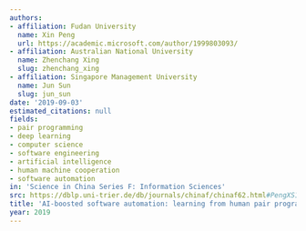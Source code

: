 ```yaml
---
authors:
- affiliation: Fudan University
  name: Xin Peng
  url: https://academic.microsoft.com/author/1999803093/
- affiliation: Australian National University
  name: Zhenchang Xing
  slug: zhenchang_xing
- affiliation: Singapore Management University
  name: Jun Sun
  slug: jun_sun
date: '2019-09-03'
estimated_citations: null
fields:
- pair programming
- deep learning
- computer science
- software engineering
- artificial intelligence
- human machine cooperation
- software automation
in: 'Science in China Series F: Information Sciences'
src: https://dblp.uni-trier.de/db/journals/chinaf/chinaf62.html#PengXS19
title: 'AI-boosted software automation: learning from human pair programmers'
year: 2019
---
```

